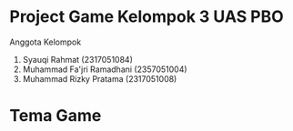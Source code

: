 # Project Game Kelompok 3 UAS PBO

Anggota Kelompok
1. Syauqi Rahmat (2317051084)
2. Muhammad Fa'jri Ramadhani (2357051004)
3. Muhammad Rizky Pratama (2317051008)

# Tema Game


